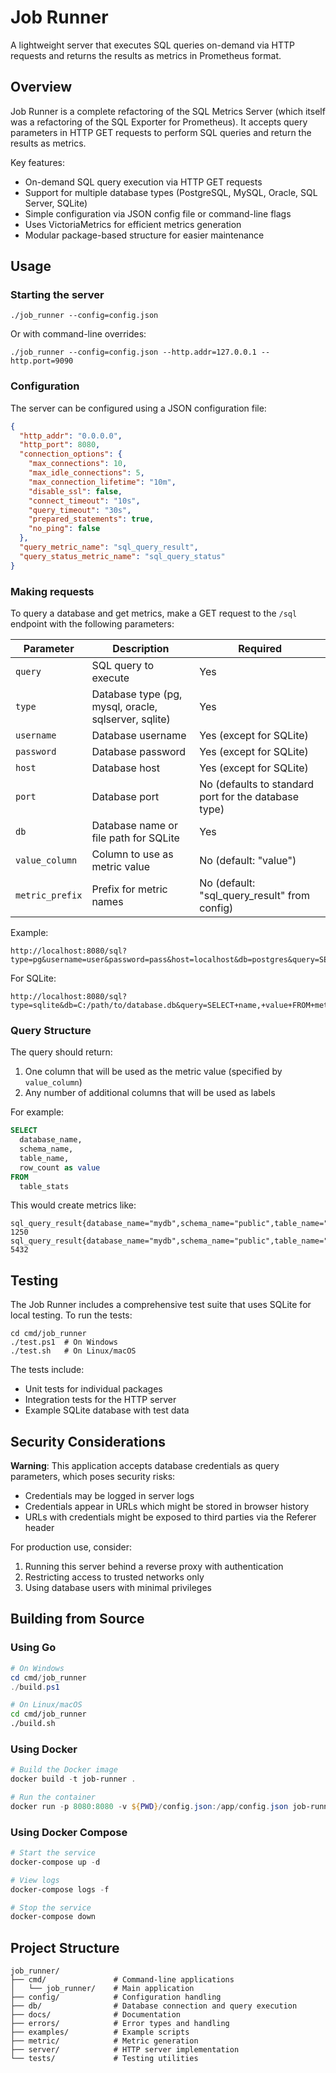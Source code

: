 # Job Runner

A lightweight server that executes SQL queries on-demand via HTTP requests and returns the results as metrics in Prometheus format.

## Overview

Job Runner is a complete refactoring of the SQL Metrics Server (which itself was a refactoring of the SQL Exporter for Prometheus). It accepts query parameters in HTTP GET requests to perform SQL queries and return the results as metrics.

Key features:
- On-demand SQL query execution via HTTP GET requests
- Support for multiple database types (PostgreSQL, MySQL, Oracle, SQL Server, SQLite)
- Simple configuration via JSON config file or command-line flags
- Uses VictoriaMetrics for efficient metrics generation
- Modular package-based structure for easier maintenance

## Usage

### Starting the server

```
./job_runner --config=config.json
```

Or with command-line overrides:

```
./job_runner --config=config.json --http.addr=127.0.0.1 --http.port=9090
```

### Configuration

The server can be configured using a JSON configuration file:

```json
{
  "http_addr": "0.0.0.0",
  "http_port": 8080,
  "connection_options": {
    "max_connections": 10,
    "max_idle_connections": 5,
    "max_connection_lifetime": "10m",
    "disable_ssl": false,
    "connect_timeout": "10s",
    "query_timeout": "30s",
    "prepared_statements": true,
    "no_ping": false
  },
  "query_metric_name": "sql_query_result",
  "query_status_metric_name": "sql_query_status"
}
```

### Making requests

To query a database and get metrics, make a GET request to the `/sql` endpoint with the following parameters:

| Parameter | Description | Required |
|-----------|-------------|----------|
| `query` | SQL query to execute | Yes |
| `type` | Database type (pg, mysql, oracle, sqlserver, sqlite) | Yes |
| `username` | Database username | Yes (except for SQLite) |
| `password` | Database password | Yes (except for SQLite) |
| `host` | Database host | Yes (except for SQLite) |
| `port` | Database port | No (defaults to standard port for the database type) |
| `db` | Database name or file path for SQLite | Yes |
| `value_column` | Column to use as metric value | No (default: "value") |
| `metric_prefix` | Prefix for metric names | No (default: "sql_query_result" from config) |

Example:

```
http://localhost:8080/sql?type=pg&username=user&password=pass&host=localhost&db=postgres&query=SELECT+name,+value+FROM+metrics&value_column=value
```

For SQLite:

```
http://localhost:8080/sql?type=sqlite&db=C:/path/to/database.db&query=SELECT+name,+value+FROM+metrics&value_column=value
```

### Query Structure

The query should return:
1. One column that will be used as the metric value (specified by `value_column`)
2. Any number of additional columns that will be used as labels

For example:

```sql
SELECT 
  database_name, 
  schema_name, 
  table_name, 
  row_count as value 
FROM 
  table_stats
```

This would create metrics like:

```
sql_query_result{database_name="mydb",schema_name="public",table_name="users"} 1250
sql_query_result{database_name="mydb",schema_name="public",table_name="orders"} 5432
```

## Testing

The Job Runner includes a comprehensive test suite that uses SQLite for local testing. To run the tests:

```
cd cmd/job_runner
./test.ps1  # On Windows
./test.sh   # On Linux/macOS
```

The tests include:
- Unit tests for individual packages
- Integration tests for the HTTP server
- Example SQLite database with test data

## Security Considerations

**Warning**: This application accepts database credentials as query parameters, which poses security risks:
- Credentials may be logged in server logs
- Credentials appear in URLs which might be stored in browser history
- URLs with credentials might be exposed to third parties via the Referer header

For production use, consider:
1. Running this server behind a reverse proxy with authentication
2. Restricting access to trusted networks only
3. Using database users with minimal privileges

## Building from Source

### Using Go

```powershell
# On Windows
cd cmd/job_runner
./build.ps1
```

```bash
# On Linux/macOS
cd cmd/job_runner
./build.sh
```

### Using Docker

```powershell
# Build the Docker image
docker build -t job-runner .

# Run the container
docker run -p 8080:8080 -v ${PWD}/config.json:/app/config.json job-runner
```

### Using Docker Compose

```powershell
# Start the service
docker-compose up -d

# View logs
docker-compose logs -f

# Stop the service
docker-compose down
```

## Project Structure

```
job_runner/
├── cmd/               # Command-line applications
│   └── job_runner/    # Main application
├── config/            # Configuration handling
├── db/                # Database connection and query execution
├── docs/              # Documentation
├── errors/            # Error types and handling
├── examples/          # Example scripts
├── metric/            # Metric generation
├── server/            # HTTP server implementation
└── tests/             # Testing utilities
```

